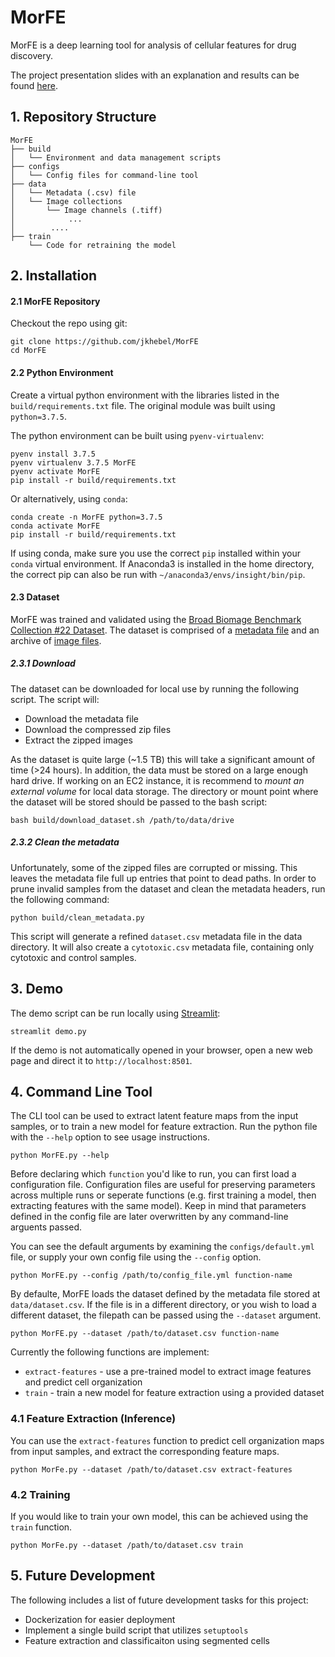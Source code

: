 # MorFE

MorFE is a deep learning tool for analysis of cellular features for drug
discovery.

The project presentation slides with an explanation and results can be found
[here](https://bit.ly/MorFE-slides).

## 1. Repository Structure

    MorFE
    ├── build
    │   └── Environment and data management scripts
    ├── configs
    │   └── Config files for command-line tool
    ├── data
    │   └── Metadata (.csv) file
    │   └── Image collections
    │       └── Image channels (.tiff)
    │            ...
    │        ....
    ├── train
        └── Code for retraining the model

## 2. Installation

#### 2.1 MorFE Repository

Checkout the repo using git:

    git clone https://github.com/jkhebel/MorFE
    cd MorFE

#### 2.2 Python Environment

Create a virtual python environment with the libraries listed in the
`build/requirements.txt` file. The original module was built using
`python=3.7.5`.

The python environment can be built using `pyenv-virtualenv`:

    pyenv install 3.7.5
    pyenv virtualenv 3.7.5 MorFE
    pyenv activate MorFE
    pip install -r build/requirements.txt

Or alternatively, using `conda`:

    conda create -n MorFE python=3.7.5
    conda activate MorFE
    pip install -r build/requirements.txt

If using conda, make sure you use the correct `pip` installed within your `
conda` virtual environment. If Anaconda3 is installed in the home directory,
the correct pip can also be run with `~/anaconda3/envs/insight/bin/pip`.

#### 2.3 Dataset

MorFE was trained and validated using the
[Broad Biomage Benchmark Collection #22 Dataset](https://data.broadinstitute.org/bbbc/BBBC022/). The dataset is comprised of a
[metadata file](https://data.broadinstitute.org/bbbc/BBBC022/BBBC022_v1_image.csv)
and an archive of
[image files](https://data.broadinstitute.org/bbbc/BBBC022/BBBC022_v1_images_urls.txt).

##### 2.3.1 Download

The dataset can be downloaded for local use by running the following script.
The script will:

-   Download the metadata file
-   Download the compressed zip files
-   Extract the zipped images

As the dataset is quite large (~1.5 TB) this will take a significant amount
of time (>24 hours). In addition, the data must be stored on a large enough hard drive.
If working on an EC2 instance, it is recommend to *mount an external volume*
for local data storage. The directory or mount point where the dataset will be
stored should be passed to the bash script:

    bash build/download_dataset.sh /path/to/data/drive

##### 2.3.2 Clean the metadata

Unfortunately, some of the zipped files are corrupted or missing.
This leaves the metadata file full up entries that point to dead paths.
In order to prune invalid samples from the dataset and clean the metadata
headers, run the following command:

    python build/clean_metadata.py

This script will generate a refined `dataset.csv` metadata file in the data directory.
It will also create a `cytotoxic.csv` metadata file, containing only cytotoxic
and control samples.

## 3. Demo

The demo script can be run locally using [Streamlit](streamlit.io):

    streamlit demo.py

If the demo is not automatically opened in your browser, open a new web page
and direct it to `http://localhost:8501`.

## 4. Command Line Tool

The CLI tool can be used to extract latent feature maps from the input samples,
or to train a new model for feature extraction. Run the python file with the
`--help` option to see usage instructions.

    python MorFE.py --help

Before declaring which `function` you'd like to run, you can first load a
configuration file. Configuration files are useful for preserving parameters
across multiple runs or seperate functions \(e.g. first training a model, then
extracting features with the same model\). Keep in mind that parameters defined
in the config file are later overwritten by any command-line arguents passed.

You can see the default arguments by examining the `configs/default.yml` file,
or supply your own config file using the `--config` option.

    python MorFE.py --config /path/to/config_file.yml function-name

By defaulte, MorFE loads the dataset defined by the metadata file stored at
`data/dataset.csv`. If the file is in a different directory, or you wish to
load a different dataset, the filepath can be passed using the `--dataset`
argument.

    python MorFE.py --dataset /path/to/dataset.csv function-name

Currently the following functions are implement:

- `extract-features` - use a pre-trained model to extract image features and predict cell organization
- `train` - train a new model for feature extraction using a provided dataset

### 4.1 Feature Extraction (Inference)

You can use the `extract-features` function to predict cell organization maps
from input samples, and extract the corresponding feature maps.

    python MorFe.py --dataset /path/to/dataset.csv extract-features

### 4.2 Training

If you would like to train your own model, this can be achieved using the `train`
function.

    python MorFe.py --dataset /path/to/dataset.csv train

## 5. Future Development

The following includes a list of future development tasks for this project:

 - Dockerization for easier deployment
 - Implement a single build script that utilizes `setuptools`
 - Feature extraction and classificaiton using segmented cells
